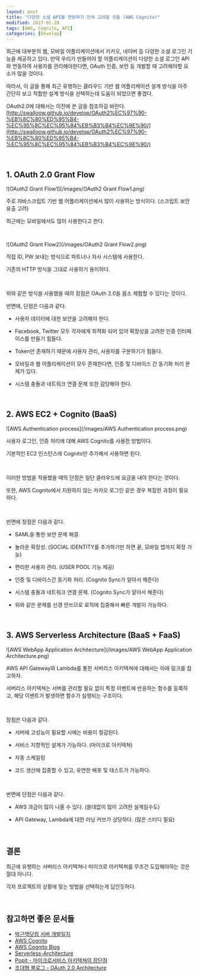 ```yaml
---
layout: post
title: "다양한 소셜 API를 연동하기 전에 고려할 것들 (AWS Cognito)"
modified: 2017-01-28
tags: [AWS, Cognito, API]
categories: [Develop]
---
```


최근에 대부분의 웹, 모바일 어플리케이션에서 카카오, 네이버 등 다양한 소셜 로그인 기능을 제공하고 있다.
만약 우리가 만들어야 할 어플리케이션이 다양한 소셜 로그인 API와 연동하여 사용자를 관리해야한다면, OAuth 인증, 보안 등 개발할 때 고려해야할 요소가 많을 것이다.

따라서, 이 글을 통해 최근 유행하는 클라우드 기반 웹 어플리케이션 설계 방식을 아주 간단히 보고 적합한 설계 방식을 선택하는데 도움이 되었으면 좋겠다.

OAuth2.0에 대해서는 이전에 쓴 글을 참조하길 바란다. [http://swalloow.github.io/develop/OAuth2%EC%97%90-%EB%8C%80%ED%95%B4-%EC%95%8C%EC%95%84%EB%B3%B4%EC%9E%90/](http://swalloow.github.io/develop/OAuth2%EC%97%90-%EB%8C%80%ED%95%B4-%EC%95%8C%EC%95%84%EB%B3%B4%EC%9E%90/)

   ​

## 1. OAuth 2.0 Grant Flow

![OAuth2 Grant Flow1](/images/OAuth2 Grant Flow1.png)

주로 자바스크립트 기반 웹 어플리케이션에서 많이 사용하는 방식이다. (스크립트 보안 유출 고려)

최근에는 모바일에서도 많이 사용한다고 한다.

   ​

![OAuth2 Grant Flow2](/images/OAuth2 Grant Flow2.png)

직접 ID, PW 보내는 방식으로 파트너나 자사 시스템에 사용한다.

기존의 HTTP 방식을 그대로 사용하기 용이하다.

   ​

위와 같은 방식을 사용했을 때의 장점은 OAuth 2.0을 몸소 체험할 수 있다는 것이다.

반면에, 단점은 다음과 같다.
- 사용자 데이터에 대한 보안을 고려해야 한다.
- Facebook, Twitter 모두 각자에게 최적화 되어 있어 확장성을 고려한 인증 인터페이스를 만들기 힘들다.
- Token만 존재하기 때문에 사용자 관리, 사용자를 구분하기가 힘들다.
- 모바일과 웹 어플리케이션이 모두 존재한다면, 인증 및 디바이스 간 동기화 처리 문제가 있다.
- 시스템 충돌과 네트워크 연결 문제 또한 감당해야 한다.

   ​

## 2. AWS EC2 + Cognito (BaaS)

![AWS Authentication process](/images/AWS Authentication process.png)

사용자 로그인, 인증 처리에 대해 AWS Cognito를 사용한 방법이다.

기본적인 EC2 인스턴스에 Cognito만 추가해서 사용하면 된다.

   ​

이러한 방법을 적용했을 때의 단점은 일단 클라우드에 요금을 내야 한다는 것이다.

또한, AWS Cognito에서 지원하지 않는 카카오 로그인 같은 경우 복잡한 과정이 필요하다.

   ​

반면에 장점은 다음과 같다.
- SAML을 통한 보안 문제 해결.
- 놀라운 확장성. (SOCIAL IDENTITY를 추가하기만 하면 끝, 모바일 앱까지 확장 가능)
- 편리한 사용자 관리. (USER POOL 기능 제공)
- 인증 및 디바이스간 동기화 처리. (Cognito Sync가 알아서 해준다)
- 시스템 충돌과 네트워크 연결 문제. (Cognito Sync가 알아서 해준다)
- 위와 같은 문제를 신경 안쓰므로 로직에 집중해서 빠른 개발이 가능하다.

   ​

## 3. AWS Serverless Architecture (BaaS + FaaS)

![AWS WebApp Application Architecture](/images/AWS WebApp Application Architecture.png)

AWS API Gateway와 Lambda를 통한 서버리스 아키텍쳐에 대해서는 아래 링크를 참고하자.

서버리스 아키텍쳐는 서버를 관리할 필요 없이 특정 이벤트에 반응하는 함수를 등록하고, 해당 이벤트가 발생하면 함수가 실행되는 구조이다.

   ​

장점은 다음과 같다.
- 서버에 고성능이 필요할 시에는 비용이 절감된다.
- 서비스 지향적인 설계가 가능하다. (마이크로 아키텍쳐)
- 자동 스케일링
- 코드 생산에 집중할 수 있고, 유연한 배포 및 테스트가 가능하다.

   ​

반면에 단점은 다음과 같다.
- AWS 과금이 많이 나올 수 있다. (쓸데없이 많이 고려한 설계일수도)
- API Gateway, Lambda에 대한 러닝 커브가 상당하다. (많은 스터디 필요)

   ​

## 결론

최근에 유행하는 서버리스 아키텍쳐나 마이크로 아키텍쳐를 무조건 도입해야하는 것은 절대 아니다.

각자 프로젝트의 상황에 맞는 방법을 선택하는게 답인듯하다.

   ​​

## 참고하면 좋은 문서들

- [박근핵닷컴 서버 개발일지](https://medium.com/@parkgeunhack/%EC%95%8C%EB%A0%89%EC%8A%A4%EC%9D%98-%EC%9D%B4%EC%95%BC%EA%B8%B0-%EA%B7%B8%EB%A6%AC%EA%B3%A0-%EC%84%9C%EB%B2%84-%EA%B0%9C%EB%B0%9C%EC%9D%BC%EC%A7%80-c3aa12baaa75#.kkskaeaqa)
- [AWS Cognito](https://aws.amazon.com/ko/cognito/?nc2=h_m1)
- [AWS Cognito Blog](https://aws.amazon.com/ko/blogs/korea/category/amazon-cognito/)
- [Serverless-Architecture](http://blog.aliencube.org/ko/2016/06/23/serverless-architectures/)
- [Popit - 마이크로서비스 아키텍쳐의 장단점](http://www.popit.kr/why-microservice/)
- [조대협 블로그 - OAuth 2.0 Architecture](http://bcho.tistory.com/942)
